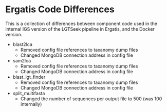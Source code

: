 # Ergatis Code Differences

This is a collection of differences between component code used in the internal IGS version of the LGTSeek pipeline in Ergatis, and the Docker version.

* blast2lca
  * Removed config file references to taxanomy dump files
  * Changed MongoDB connection address in config file
* sam2lca
  * Removed config file references to taxanomy dump files
  * Changed MongoDB connection address in config file
* blast\_lgt\_finder
  * Removed config file references to taxanomy dump files
  * Changed MongoDB connection address in config file
* split\_multifasta
  * Changed the number of sequences per output file to 500 (was 100 internally)
